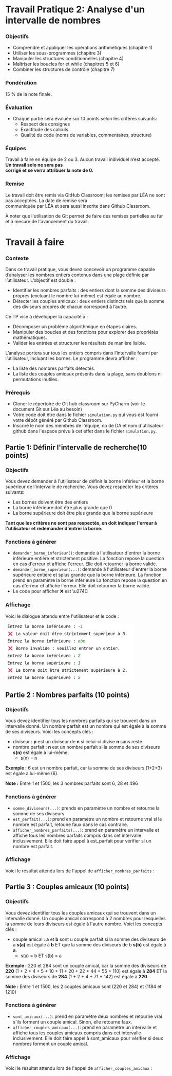 # Travail Pratique 2: Analyse d'un intervalle de nombres

### Objectifs
- Comprendre et appliquer les opérations arithmétiques (chapitre 1)
- Utiliser les sous-programmes (chapitre 3)
- Manipuler les structures conditionnelles (chapitre 4)
- Maîtriser les boucles for et while (chapitres 5 et 6)
- Combiner les structures de contrôle (chapitre 7) 

### Pondération
15 % de la note finale.

### Évaluation
- Chaque partie sera évaluée sur 10 points selon les critères suivants:
  - Respect des consignes
  - Exactitude des calculs
  - Qualité du code (noms de variables, commentaires, structure)

### Équipes
Travail à faire en équipe de 2 ou 3. Aucun travail individuel n’est accepté. **Un travail solo ne sera pas  
corrigé et se verra attribuer la note de 0.**

### Remise
Le travail doit être remis via GitHub Classroom; les remises par LÉA ne sont pas acceptées. La date de remise sera  
communiquée par LÉA et sera aussi inscrite dans Github Classroom.

À noter que l'utilisation de Git permet de faire des remises partielles au fur et à mesure de l'avancement du travail.

# Travail à faire
### Contexte
Dans ce travail pratique, vous devez concevoir un programme capable d’analyser les nombres entiers contenus dans une plage définie par l’utilisateur. 
L’objectif est double :
- Identifier les nombres parfaits : des entiers dont la somme des diviseurs propres (excluant le nombre lui-même) est égale au nombre. 
- Détecter les couples amicaux : deux entiers distincts tels que la somme des diviseurs propres de chacun correspond à l’autre. 

Ce TP vise à développer la capacité à :
- Décomposer un problème algorithmique en étapes claires. 
- Manipuler des boucles et des fonctions pour explorer des propriétés mathématiques. 
- Valider les entrées et structurer les résultats de manière lisible.

L’analyse portera sur tous les entiers compris dans l’intervalle fourni par l’utilisateur, incluant les bornes. Le programme devra afficher :
- La liste des nombres parfaits détectés.
- La liste des couples amicaux présents dans la plage, sans doublons ni permutations inutiles.

### Prérequis
- Cloner le répertoire de Git hub classroom sur PyCharm (voir le document Git sur Léa au besoin)
- Votre code doit être dans le fichier `simulation.py` qui vous est fourni votre dépôt généré par Github Classroom.
- Inscrire le nom des membres de l'équipe, no de DA et nom d'utilisateur github dans l'espace prévu à cet effet dans le fichier `simulation.py`.

## Partie 1: Définir l'intervalle de recherche(10 points)
### Objectifs
Vous devez demander à l'utilisateur de définir la borne inférieur et la borne supérieur de l'intervalle de recherche.
Vous devez respecter les critères suivants:
- Les bornes doivent être des entiers
- La borne inférieure doit être plus grande que 0
- La borne supérieure doit être plus grande que la borne supérieure

**Tant que les critères ne sont pas respectés, on doit indiquer l'erreur à l'utilisateur et redemander d'entrer la borne.**
### Fonctions à générer
- `demander_borne_inferieur()`: demande à l'utilisateur d'entrer la borne inférieure entière et strictement positive.
La fonction repose la question en cas d'erreur et affiche l'erreur. 
Elle doit retourner la borne valide.
- `demander_borne_superieur(...)`: demande à l'utilisateur d'entrer la borne supérieure entière et splus grande que la borne inférieure. 
La fonction prend en paramètre la borne inférieure
La fonction repose la question en cas d'erreur et affiche l'erreur. 
Elle doit retourner la borne valide.
- Le code pour afficher ❌ est \u274C

### Affichage
Voici le dialogue attendu entre l'utilisateur et le code :

<img src="input.png" width="400"/>

## Partie 2 : Nombres parfaits (10 points)

### Objectifs
Vous devez identifier tous les nombres parfaits qui se trouvent dans un intervalle donné.
Un nombre parfait est un nombre qui est égale à la somme de ses diviseurs. Voici les concepts clés :
- diviseur : **p** est un diviseur de **n** si celui-ci divise **n** sans reste.
- nombre parfait : **n** est un nombre parfait si la somme de ses diviseurs **s(n)** est égale à lui-même.
  - s(n) = n

**Exemple :** 6 est un nombre parfait, car la somme de ses diviseurs (1+2+3) est égale à lui-même (6).

**Note :** Entre 1 et 1500, les 3 nombres parfaits sont 6, 28 et 496

### Fonctions à générer
- `somme_diviseurs(...)`: prends en paramètre un nombre et retourne la somme de ses diviseurs.
- `est_parfait(...)`: prend en paramètre un nombre et retourne vrai si le nombre est parfait, retoune faux dans le cas contraire.
- `afficher_nombres_parfaits(...)`: prend en paramètre un intervalle et affiche tous les nombres parfaits compris dans cet intervalle inclusivement.
Elle doit faire appel à est_parfait pour vérifier si un nombre est parfait.

### Affichage

Voici le résultat attendu lors de l'appel de `afficher_nombres_parfaits` :



## Partie 3 : Couples amicaux (10 points)

### Objectifs
Vous devez identifier tous les couples amicaux qui se trouvent dans un intervalle donné.
Un couple amical correspond à 2 nombres pour lesquelles la somme de leurs diviseurs est égale à l'autre nombre.
Voici les concepts clés :
- couple amical : **a** et **b** sont u couple parfait si la somme des diviseurs de a **s(a)** est égale à **b** ET que la somme des diviseurs de b **s(b)** est égale à **a**.
  - s(a) = b ET s(b) = a

**Exemple :** 220 et 284 sont un couple amical, car la somme des diviseurs de **220** (1 + 2 + 4 + 5 + 10 + 11 + 20 + 22 + 44 + 55 + 110) est égale à **284** ET 
la somme des diviseurs de **284** (1 + 2 + 4 + 71 + 142) est égale à **220**.

**Note :** Entre 1 et 1500, les 2 couples amicaux sont (220 et 284) et (1184 et 1210)

### Fonctions à générer
- `sont_amicaux(...)`: prend en paramètre deux nombres et retourne vrai s'ils forment un couple amical. Sinon, elle retourne faux.
- `afficher_couples_amicaux(...)`: prend en paramètre un intervalle et affiche tous les couples amicaux compris dans cet intervalle inclusivement.
Elle doit faire appel à sont_amicaux pour vérifier si deux nombres forment un couple amical.


### Affichage

Voici le résultat attendu lors de l'appel de `afficher_couples_amicaux` :

